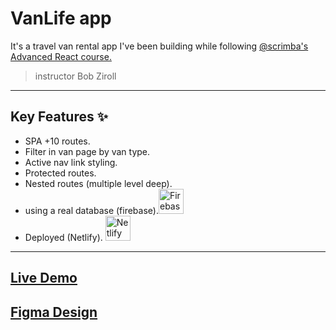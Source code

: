 # VanLife app

It's a travel van rental app I've been building while following [@scrimba's Advanced React course.](https://scrimba.com/learn-react-router-6-c06)

> instructor Bob Ziroll

---

## Key Features ✨

- SPA +10 routes.
- Filter in van page by van type.
- Active nav link styling.
- Protected routes.
- Nested routes (multiple level deep).
- using a real database (firebase).<img src="https://www.vectorlogo.zone/logos/firebase/firebase-icon.svg" alt="Firebase" width="40"/>
- Deployed (Netlify).
  <img src="https://www.vectorlogo.zone/logos/netlify/netlify-icon.svg" alt="Netlify" width="40"/>

---

## [Live Demo](https://vanlife-sc-react-router.netlify.app/)

## [Figma Design](https://www.figma.com/design/YQZ8Ct9NeE4AYioMP5FztD/-VanLife--Copy-?node-id=0-1&t=Kj0s1WbEBd0ugt9H-1)
